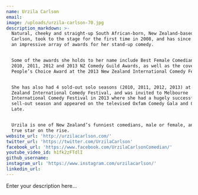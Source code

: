 ```yaml
---
name: Urzila Carlson
email:
image: /uploads/urzila-carlson-70.jpg
description_markdown: >-
  Natural, cheeky and straight-up South African-born, New Zealand-based, Urzila
  Carlson, took to the stage for the first time in 2008, and has since racked up
  an impressive array of awards for her stand-up comedy.


  Some of the awards she holds to her name include Best Female Comedian at the
  2010, 2011, 2012 and 2013 NZ Comedy Guild Awards, as well as the coveted TV3
  People’s Choice Award at the 2013 New Zealand International Comedy Festival.


  She has also had 4 sold-out solo seasons (2010, 2011, 2012, 2013) at the New
  Zealand International Comedy Festival, and was invited to Melbourne
  International Comedy Festival in 2013 where she had a hugely successful
  sell-out season and appeared on the televised Oxfam Comedy Gala and Comedy Up
  Late.


  Urzila is one of New Zealand’s funniest comedians, male or female, and is a
  true star on the rise.
website_url: 'http://urzilacarlson.com/'
twitter_url: 'https://twitter.com/UrzilaCarlson'
facebook_url: 'https://www.facebook.com/UrzilaCarlsonComedian/'
youtube_video_id: h1fk2zFTdlI
github_username:
instagram_url: 'https://www.instagram.com/urzilacarlson/'
linkedin_url:
---
```

Enter your description here...

